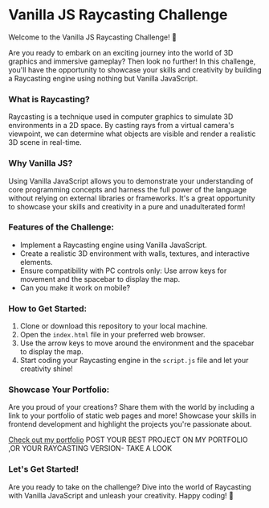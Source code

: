 # Vanilla JS Raycasting Challenge

Welcome to the Vanilla JS Raycasting Challenge! 🚀

Are you ready to embark on an exciting journey into the world of 3D graphics and immersive gameplay? Then look no further! In this challenge, you'll have the opportunity to showcase your skills and creativity by building a Raycasting engine using nothing but Vanilla JavaScript.

### What is Raycasting?

Raycasting is a technique used in computer graphics to simulate 3D environments in a 2D space. By casting rays from a virtual camera's viewpoint, we can determine what objects are visible and render a realistic 3D scene in real-time.

### Why Vanilla JS?

Using Vanilla JavaScript allows you to demonstrate your understanding of core programming concepts and harness the full power of the language without relying on external libraries or frameworks. It's a great opportunity to showcase your skills and creativity in a pure and unadulterated form!

### Features of the Challenge:

- Implement a Raycasting engine using Vanilla JavaScript.
- Create a realistic 3D environment with walls, textures, and interactive elements.
- Ensure compatibility with PC controls only: Use arrow keys for movement and the spacebar to display the map.
- Can you make it work on mobile?

### How to Get Started:

1. Clone or download this repository to your local machine.
2. Open the `index.html` file in your preferred web browser.
3. Use the arrow keys to move around the environment and the spacebar to display the map.
4. Start coding your Raycasting engine in the `script.js` file and let your creativity shine!

### Showcase Your Portfolio:

Are you proud of your creations? Share them with the world by including a link to your portfolio of static web pages and more! Showcase your skills in frontend development and highlight the projects you're passionate about.

[Check out my portfolio](https://sites.google.com/view/muestrasproyectos?usp=sharing) POST YOUR BEST PROJECT ON MY PORTFOLIO ,OR YOUR RAYCASTING VERSION-  TAKE A LOOK 

### Let's Get Started!

Are you ready to take on the challenge? Dive into the world of Raycasting with Vanilla JavaScript and unleash your creativity. Happy coding! 🌟

